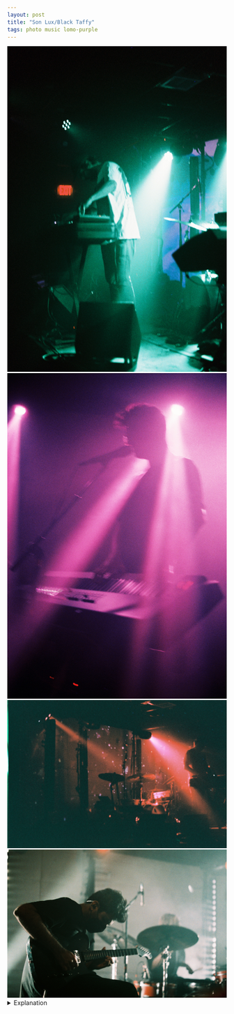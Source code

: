 ```yaml
---
layout: post
title: "Son Lux/Black Taffy"
tags: photo music lomo-purple
---
```


<div class="grid two">
    <img src="/assets/images/2022-05/son-lux/2022-05-25-black-taffy-1.jpg" alt="Black Taffy" title="Black Taffy">
    <img src="/assets/images/2022-05/son-lux/2022-05-25-son-lux-1.jpg" alt="Son Lux" title="Son Lux">
    <img src="/assets/images/2022-05/son-lux/2022-05-25-black-taffy-2.jpg" alt="Black Taffy" title="Black Taffy">
    <img src="/assets/images/2022-05/son-lux/2022-05-25-son-lux-2.jpg" alt="Son Lux" title="Son Lux">
</div>

<details>
    <summary>Explanation</summary>

    For my second post shooting with LomoChrome Purple, I'm heading back to music photography for a show I saw towards the end of May. The headliner was Son Lux and opening for them was Black Taffy. Son Lux's pictures are on the right and Black Taffy's are on the left.<br><br>

    Since Black Taffy opened, let's start with him and his music. Black Taffy is a Dallas based composer who creates an interesting blend of maybe lofi hip hop and slightly more classical or esoteric aspects. Overall, his music is a bit hard to describe but works well as a backing track to most things. While I do listen to quite a bit of music in my spare time, I still find it hard to describe music without other reference points. With music like Black Taffy's the reference points are somewhat far apart and not altogether common in the first place, making any description feel lacking. Generally built over consistent drum beats with a meandering melody that commonly uses static and noise for texture is perhaps the most descriptive I can get without using external genre points.<br><br>

    As an artist that largely works in the digital space, his live shows reflect some of that indescribability. Hunched over a synthesizer, he pulls people in with his calm music. In the background the visuals flitter about, moving from slide to slide. At once a tree losing its petals to simply groovy swirls. It's a bit out as I'm writing this so I can't remember all I saw, but to say it felt random is probably true. And yet, it also feels wrong to say.<br><br>

    In terms of my pictures, I'm showing off two that I think worked out for slightly different reasons. As with many of the pictures on this roll, the colors are more of a lie than usual. The first of these two pictures, with the exit sign is probably the one I like more. As I said in the previous post, I like contrast, both with light and with color. The juxtaposition of the red exit sign and the green light washing over him. The light at his back vs the shadow on his front.<br><br>

    That said, I really like the second picture too. There's still that light and dark contrast. Though the angle creates more shadow on him than in the previous picture. The background creates an interesting scene. It reminds me of a couple other pictures I took on this roll of a welder welding and the sparks flying off. The shadows of the drum set to the center of the picture stands sharply in attention. While the first picture drives with its contrasts, this picture works because of its composition, making heavy use of the negative space to portend the idea that he's a starting act and that this is his last track of the night.<br><br>

    Like Black Taffy, Son Lux's music is quite difficult to describe. A bit less easily described, the best way to explain their music perhaps is experimental. There isn't any particular sound they appear to be going for but the combination of the drummer Ian Chang, guitarist Rafiq Bhatia, and front man Ryan Lott creates unique and powerful music. As they admitted during their set, they were taking a really collaborative and improvisational approach to their live show and it showed. While I haven't been the closest follower of their music, all of it felt fresh and somewhat raw. With solos that felt impromptu and bridges that felt meandering, it really felt like they were trying to explore their own music in a way they hadn't before.<br><br>

    At the time, I wasn't really thinking about that when taking the pictures I took. Thinking back, I should've taken more risks and tried more things. This isn't to say that I don't like the pictures I took, but more that film is a really interesting medium. It's a medium that, as I've described before, at times feels limiting in comparison to digital. But it's also a medium that forces intentionality and retrospection. It's much harder to collect and hoard endless sums of images like what's possible with digital photography. As a result, every picture demands more attention of me. To that end, I feel I should be more receptive to the environment I'm in and attune myself to different images more flexibly than I do now.<br><br>

    Talking about those pictures, let's start with the bottom picture first. This picture of Rafiq Bhatia works pretty well in my opinion. In some ways, it feels very stereotypical of rock band photography. I like that it shows off some of the environment pumped in during their set. The smoke is visible but not too distracting, the picture is pretty well lit and it's clear where much of the light is coming from. I like that there's a level of spatial separation between Rafiq and Ian, with Rafiq clear in the front and transitioning to a more fuzzy but still totally readable look in the background. All in all, it's a solid picture that describes the moment and the sentiment well.<br><br>

    The top picture is a bit more intense. This was the last picture on the roll as well as the last song of the night, happening after their encore. I wasn't even sure if I had another shot on the roll but this is what I ended up with. I kind of wish that the picture was sharper but overall I like the total effect and the strong silhouetting that's happening. I can't quite remember what the exact colors were, I think the lights were actually yellow, which with the LomoChrome Purple get shifted into that strong magenta look. I think I actually prefer this over the real colors though because it better expresses some of the intensity and energy than I think normal colors would. If I think more deeply, I'm not sure how much a sharper image would be beneficial. I think I've gradually moved further from the idea that every image, every picture needs to be sharp and clear. With this slightly fuzzier picture, there's a different reaction, it feels a bit more intimate perhaps or a bit more mysterious which honestly isn't a bad thing. One distracting point I'll point out is the bright red lights? (marks?) in the bottom left. I imagine that those are lights, either for pedals or something else but I honestly couldn't tell you.<br><br>

    All in all, it was a really enjoyable show and I'll be seeing a lot more live music this year than in recent years, partially because of the pandemic and partially because I want to support more musicians. In the last few years, I've grown to appreciate and seek out more and different music and art as a way to expand my own perspectives on things. Both music and art are great ways to see things as others do, either in a purely visual way or in an aural manner. While I've listened to Son Lux on and off since 2013, I haven't really kept up and so much of this music was new to me. Additionally, if Black Taffy hadn't opened, I probably never would've listened to his music. While some may view the arts as frivolous, I view them as a necessity and I want to do more than blindly consume them. As a result I want to make sure that I grow and change how I look at and take pictures in relation to those different worldviews and needs that isn't just a formulaic, I need to do this to get that picture. Instead I want to get to more of a how do I want to express this music and this show and what do I need to do that.
</details>
